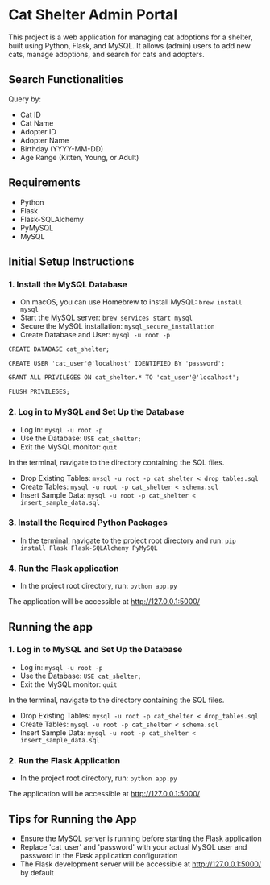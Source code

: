 # Cat Shelter Admin Portal

This project is a web application for managing cat adoptions for a shelter, built using Python, Flask, and MySQL. 
It allows (admin) users to add new cats, manage adoptions, and search for cats and adopters.

## Search Functionalities
Query by:
- Cat ID
- Cat Name
- Adopter ID
- Adopter Name
- Birthday (YYYY-MM-DD)
- Age Range (Kitten, Young, or Adult)

## Requirements
- Python
- Flask
- Flask-SQLAlchemy
- PyMySQL
- MySQL





## Initial Setup Instructions

### 1. Install the MySQL Database
- On macOS, you can use Homebrew to install MySQL: `brew install mysql`
- Start the MySQL server: `brew services start mysql`
- Secure the MySQL installation: `mysql_secure_installation`
- Create Database and User: `mysql -u root -p`

`CREATE DATABASE cat_shelter;`

`CREATE USER 'cat_user'@'localhost' IDENTIFIED BY 'password';`

`GRANT ALL PRIVILEGES ON cat_shelter.* TO 'cat_user'@'localhost';`

`FLUSH PRIVILEGES;`



### 2. Log in to MySQL and Set Up the Database
- Log in: `mysql -u root -p`
- Use the Database: `USE cat_shelter;`
- Exit the MySQL monitor: `quit` 

In the terminal, navigate to the directory containing the SQL files.
- Drop Existing Tables: `mysql -u root -p cat_shelter < drop_tables.sql`
- Create Tables: `mysql -u root -p cat_shelter < schema.sql`
- Insert Sample Data: `mysql -u root -p cat_shelter < insert_sample_data.sql`



### 3. Install the Required Python Packages
- In the terminal, navigate to the project root directory and run: `pip install Flask Flask-SQLAlchemy PyMySQL`


### 4. Run the Flask application
- In the project root directory, run: `python app.py`

The application will be accessible at http://127.0.0.1:5000/





## Running the app

### 1. Log in to MySQL and Set Up the Database
- Log in: `mysql -u root -p`
- Use the Database: `USE cat_shelter;`
- Exit the MySQL monitor: `quit` 

In the terminal, navigate to the directory containing the SQL files.
- Drop Existing Tables: `mysql -u root -p cat_shelter < drop_tables.sql`
- Create Tables: `mysql -u root -p cat_shelter < schema.sql`
- Insert Sample Data: `mysql -u root -p cat_shelter < insert_sample_data.sql`



### 2. Run the Flask Application
- In the project root directory, run: `python app.py`

The application will be accessible at http://127.0.0.1:5000/




## Tips for Running the App
- Ensure the MySQL server is running before starting the Flask application
- Replace 'cat_user' and 'password' with your actual MySQL user and password in the Flask application configuration
- The Flask development server will be accessible at http://127.0.0.1:5000/ by default